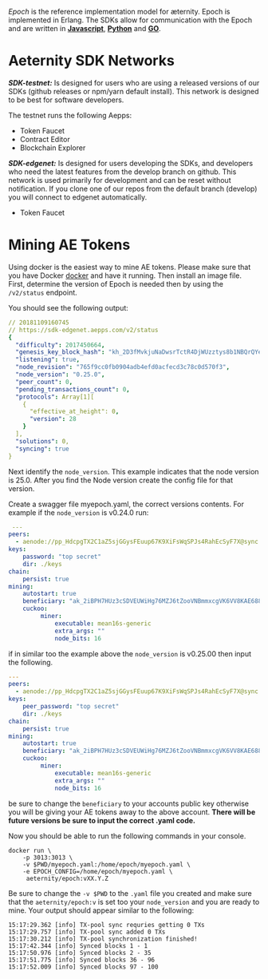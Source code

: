 _Epoch_ is the reference implementation model for æternity. Epoch is implemented in Erlang. The SDKs allow for communication with the Epoch and are written in [__Javascript__](https://github.com/aeternity/aepp-sdk-js), [__Python__](https://github.com/aeternity/aepp-sdk-python) and [__GO__](https://github.com/aeternity/aepp-sdk-go).

# __Aeternity SDK Networks__

*__SDK-testnet:__*
Is designed for users who are using a released versions of our SDKs (github releases or npm/yarn default install). This network is designed to be best for software developers.

The testnet runs the following Aepps:
* Token Faucet
* Contract Editor
* Blockchain Explorer

*__SDK-edgenet:__*
Is designed for users developing the SDKs, and developers who need the latest features from the develop branch on github. This network is used primarily for development and can be reset without notification.
If you clone one of our repos from the default branch (develop) you will connect to edgenet automatically.

* Token Faucet

# __Mining AE Tokens__
Using docker is the easiest way to mine AE tokens. Please make sure that you have Docker [docker](https://www.docker.com) and have it running. Then install an image file. First, determine the version of Epoch is needed then by using the ```/v2/status``` endpoint.

You should see the following output:
```yaml
// 20181109160745
// https://sdk-edgenet.aepps.com/v2/status
{
  "difficulty": 2017450664,
  "genesis_key_block_hash": "kh_2D3fMvkjuNaDwsrTctR4DjWUzztys8b1NBQrQYedTgCvZSkGpJ",
  "listening": true,
  "node_revision": "765f9cc0fb0904adb4efd0acfecd3c78c0d570f3",
  "node_version": "0.25.0",
  "peer_count": 0,
  "pending_transactions_count": 0,
  "protocols": Array[1][
    {
      "effective_at_height": 0,
      "version": 28
    }
  ],
  "solutions": 0,
  "syncing": true
}
```
 Next identify the ```node_version```. This example indicates that the node version is 25.0. After you find the Node version create the config file for that version.

 Create a swagger file myepoch.yaml, the correct versions contents. For example if the ```node_version``` is v0.24.0 run:
```yaml
 ---
peers:
  - aenode://pp_HdcpgTX2C1aZ5sjGGysFEuup67K9XiFsWqSPJs4RahEcSyF7X@sync.sdk-testnet.aepps.com:3015
keys:
    password: "top secret"
    dir: ./keys
chain:
    persist: true
mining:
    autostart: true
    beneficiary: "ak_2iBPH7HUz3cSDVEUWiHg76MZJ6tZooVNBmmxcgVK6VV8KAE688"
    cuckoo:
         miner:
             executable: mean16s-generic
             extra_args: ""
             node_bits: 16
```
if in similar too the example above the ```node_version``` is v0.25.00 then input the following.
```yaml
---
peers:
  - aenode://pp_HdcpgTX2C1aZ5sjGGysFEuup67K9XiFsWqSPJs4RahEcSyF7X@sync.sdk-edgenet.aepps.com:3015
keys:
    peer_password: "top secret"
    dir: ./keys
chain:
    persist: true
mining:
    autostart: true
    beneficiary: "ak_2iBPH7HUz3cSDVEUWiHg76MZJ6tZooVNBmmxcgVK6VV8KAE688"
    cuckoo:
         miner:
             executable: mean16s-generic
             extra_args: ""
             node_bits: 16
```

be sure to change the ```beneficiary``` to your accounts public key otherwise you will be giving your AE tokens away to the above account. **There will be future versions be sure to input the correct .yaml code.**

Now you should be able to run the following commands in your console.

```
docker run \
    -p 3013:3013 \
    -v $PWD/myepoch.yaml:/home/epoch/myepoch.yaml \   
    -e EPOCH_CONFIG=/home/epoch/myepoch.yaml \
     aeternity/epoch:vXX.Y.Z
```

Be sure to change the ```-v $PWD``` to the ```.yaml``` file you created and make sure that the ```aeternity/epoch:v``` is set too your ```node_version``` and you are ready to mine. Your output should appear similar to the following:

```
15:17:29.362 [info] TX-pool sync requries getting 0 TXs
15:17:29.757 [info] TX-pool sync added 0 TXs
15:17:30.212 [info] TX-pool synchronization finished!
15:17:42.344 [info] Synced blocks 1 - 1
15:17:50.976 [info] Synced blocks 2 - 35
15:17:51.775 [info] Synced blocks 36 - 96
15:17:52.009 [info] Synced blocks 97 - 100
```
